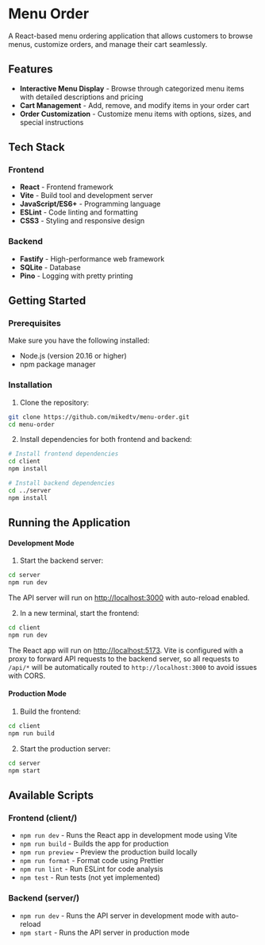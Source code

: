 # Menu Order

A React-based menu ordering application that allows customers to browse menus, customize orders, and manage their cart seamlessly.

## Features

- **Interactive Menu Display** - Browse through categorized menu items with detailed descriptions and pricing
- **Cart Management** - Add, remove, and modify items in your order cart
- **Order Customization** - Customize menu items with options, sizes, and special instructions

## Tech Stack

### Frontend

- **React** - Frontend framework
- **Vite** - Build tool and development server
- **JavaScript/ES6+** - Programming language
- **ESLint** - Code linting and formatting
- **CSS3** - Styling and responsive design

### Backend

- **Fastify** - High-performance web framework
- **SQLite** - Database
- **Pino** - Logging with pretty printing

## Getting Started

### Prerequisites

Make sure you have the following installed:

- Node.js (version 20.16 or higher)
- npm package manager

### Installation

1. Clone the repository:

```bash
git clone https://github.com/mikedtv/menu-order.git
cd menu-order
```

2. Install dependencies for both frontend and backend:

```bash
# Install frontend dependencies
cd client
npm install

# Install backend dependencies
cd ../server
npm install
```

## Running the Application

#### Development Mode

1. Start the backend server:

```bash
cd server
npm run dev
```

The API server will run on [http://localhost:3000](http://localhost:3000) with auto-reload enabled.

2. In a new terminal, start the frontend:

```bash
cd client
npm run dev
```

The React app will run on [http://localhost:5173](http://localhost:5173). Vite is configured with a proxy to forward API requests to the backend server, so all requests to `/api/*` will be automatically routed to `http://localhost:3000` to avoid issues with CORS.

#### Production Mode

1. Build the frontend:

```bash
cd client
npm run build
```

2. Start the production server:

```bash
cd server
npm start
```

## Available Scripts

### Frontend (client/)

- `npm run dev` - Runs the React app in development mode using Vite
- `npm run build` - Builds the app for production
- `npm run preview` - Preview the production build locally
- `npm run format` - Format code using Prettier
- `npm run lint` - Run ESLint for code analysis
- `npm test` - Run tests (not yet implemented)

### Backend (server/)

- `npm run dev` - Runs the API server in development mode with auto-reload
- `npm start` - Runs the API server in production mode
